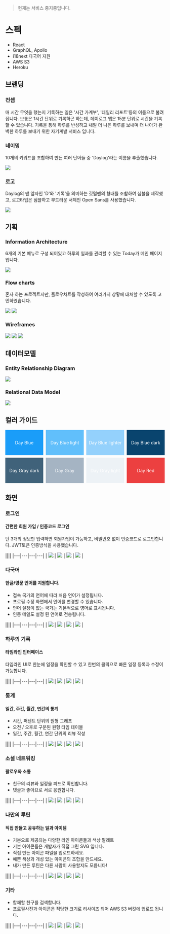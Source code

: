 > 현재는 서비스 중지중입니다.

# 스펙

- React
- GraphQL, Apollo
- i18next 다국어 지원
- AWS S3
- Heroku

## 브랜딩

### 컨셉

매 시간 무엇을 했는지 기록하는 일은 '시간 가계부', '데일리 리포트'등의 이름으로 불려집니다. 보통은 1시간 단위로 기록하곤 하는데, 데이로그 앱은 15분 단위로 시간을 기록할 수 있습니다. 
기록을 통해 하루를 반성하고 내일 더 나은 하루를 보내며 더 나아가 완벽한 하루를 보내기 위한 자기계발 서비스 입니다.

### 네이밍

10개의 키워드를 조합하여 만든 여러 단어들 중 'Daylog'라는 이름을 추출했습니다.

![](https://johnyworld2019.s3.ap-northeast-2.amazonaws.com/images/work/daylog/pc/branding-naming.jpg)

### 로고

Daylog의 맨 앞자인 'D'와 '기록'을 의미하는 깃털펜의 형태를 조합하여 심볼을 제작했고, 로고타입은 심플하고 부드러운 서체인 Open Sans를 사용했습니다.

![](https://johnyworld2019.s3.ap-northeast-2.amazonaws.com/images/work/daylog/pc/branding-logo.jpg)

## 기획

### Information Architecture

6개의 기본 메뉴로 구성 되어있고 하루의 일과를 관리할 수 있는 Today가 메인 페이지입니다.

![](https://johnyworld2019.s3.ap-northeast-2.amazonaws.com/images/work/daylog/pc/ui-menus.jpg)

### Flow charts

혼자 하는 프로젝트지만, 플로우차트를 작성하여 여러가지 상황에 대처할 수 있도록 고민하였습니다.

![](https://johnyworld2019.s3.ap-northeast-2.amazonaws.com/images/work/daylog/pc/flowchart-1.jpg)
![](https://johnyworld2019.s3.ap-northeast-2.amazonaws.com/images/work/daylog/pc/flowchart-2.jpg)

### Wireframes

![](https://johnyworld2019.s3.ap-northeast-2.amazonaws.com/images/work/daylog/pc/wireframe-today.jpg)
![](https://johnyworld2019.s3.ap-northeast-2.amazonaws.com/images/work/daylog/pc/wireframe-log.jpg)
![](https://johnyworld2019.s3.ap-northeast-2.amazonaws.com/images/work/daylog/pc/wireframe-feed_and_menu.jpg)

## 데이터모델

### Entity Relationship Diagram

![](https://johnyworld2019.s3.ap-northeast-2.amazonaws.com/images/work/daylog/pc/data-diagram.jpg)

### Relational Data Model

![](https://johnyworld2019.s3.ap-northeast-2.amazonaws.com/images/work/daylog/pc/data-rdm.jpg)

## 컬러 가이드

<div style="display: grid; grid-template-columns: repeat(4, 1fr); gap: 8px; justify-contents: space-between">
  <div style="width: 100%; height: 80px; background-color: #1a9df9; color: white; display: flex; justify-content: center; align-items: center;">Day Blue</div>
  <div style="width: 100%; height: 80px; background-color: #61bffb; color: white; display: flex; justify-content: center; align-items: center;">Day Blue light</div>
  <div style="width: 100%; height: 80px; background-color: #94d1fc; color: white; display: flex; justify-content: center; align-items: center;">Day Blue lighter</div>
  <div style="width: 100%; height: 80px; background-color: #09446e; color: white; display: flex; justify-content: center; align-items: center;">Day Blue dark</div>
  <div style="width: 100%; height: 80px; background-color: #40627a; color: white; display: flex; justify-content: center; align-items: center;">Day Gray dark</div>
  <div style="width: 100%; height: 80px; background-color: #a5b4c3; color: white; display: flex; justify-content: center; align-items: center;">Day Gray</div>
  <div style="width: 100%; height: 80px; background-color: #edf2f6; color: white; display: flex; justify-content: center; align-items: center;">Day Gray light</div>
  <div style="width: 100%; height: 80px; background-color: #ec4040; color: white; display: flex; justify-content: center; align-items: center;">Day Red</div>
</div>

## 화면

### 로그인 

#### 간편한 회원 가입 / 인증코드 로그인

단 3개의 정보만 입력하면 회원가입이 가능하고, 비밀번호 없이 인증코드로 로그인합니다. JWT토큰 인증방식을 사용했습니다.

||||
|---|---|---|---|
| ![](https://johnyworld2019.s3.ap-northeast-2.amazonaws.com/images/work/daylog/pc/login-1.jpg) | ![](https://johnyworld2019.s3.ap-northeast-2.amazonaws.com/images/work/daylog/pc/login-2.jpg) | ![](https://johnyworld2019.s3.ap-northeast-2.amazonaws.com/images/work/daylog/pc/login-4.jpg) | ![](https://johnyworld2019.s3.ap-northeast-2.amazonaws.com/images/work/daylog/pc/login-3.jpg) |

### 다국어

#### 한글/영문 언어를 지원합니다.

- 접속 국가의 언어에 따라 처음 언어가 설정됩니다.
- 프로필 수정 화면에서 언어를 변경할 수 있습니다.
- 언어 설정이 없는 국가는 기본적으로 영어로 표시됩니다.
- 인증 메일도 설정 된 언어로 전송됩니다.

||||
|---|---|---|---|
| ![](https://johnyworld2019.s3.ap-northeast-2.amazonaws.com/images/work/daylog/pc/login-1.jpg) | ![](https://johnyworld2019.s3.ap-northeast-2.amazonaws.com/images/work/daylog/pc/lang-1.jpg) | ![](https://johnyworld2019.s3.ap-northeast-2.amazonaws.com/images/work/daylog/pc/lang-2.jpg) | ![](https://johnyworld2019.s3.ap-northeast-2.amazonaws.com/images/work/daylog/pc/lang-3.jpg) |

### 하루의 기록

#### 타임라인 인터페이스

타임라인 UI로 한눈에 일정을 확인할 수 있고 한번의 클릭으로 빠른 일정 등록과 수정이 가능합니다.

||||
|---|---|---|---|
| ![](https://johnyworld2019.s3.ap-northeast-2.amazonaws.com/images/work/daylog/pc/today-1.jpg) | ![](https://johnyworld2019.s3.ap-northeast-2.amazonaws.com/images/work/daylog/pc/today-2.jpg) | ![](https://johnyworld2019.s3.ap-northeast-2.amazonaws.com/images/work/daylog/pc/today-4.jpg) | ![](https://johnyworld2019.s3.ap-northeast-2.amazonaws.com/images/work/daylog/pc/today-3.jpg) |

### 통계

#### 일간, 주간, 월간, 연간의 통계

- 시간, 퍼센트 단위의 원형 그래프
- 오전 / 오후로 구분된 원형 타임 테이블
- 일간, 주간, 월간, 연간 단위의 리뷰 작성

||||
|---|---|---|---|
| ![](https://johnyworld2019.s3.ap-northeast-2.amazonaws.com/images/work/daylog/pc/log-1.jpg) | ![](https://johnyworld2019.s3.ap-northeast-2.amazonaws.com/images/work/daylog/pc/log-2.jpg) | ![](https://johnyworld2019.s3.ap-northeast-2.amazonaws.com/images/work/daylog/pc/log-3.jpg) | ![](https://johnyworld2019.s3.ap-northeast-2.amazonaws.com/images/work/daylog/pc/log-4.jpg) |

### 소셜 네트워킹

#### 팔로우와 소통

- 친구의 리뷰와 일정을 피드로 확인합니다.
- 댓글과 좋아요로 서로 응원합니다.

||||
|---|---|---|---|
| ![](https://johnyworld2019.s3.ap-northeast-2.amazonaws.com/images/work/daylog/pc/feed-1.jpg) | ![](https://johnyworld2019.s3.ap-northeast-2.amazonaws.com/images/work/daylog/pc/feed-2.jpg) | ![](https://johnyworld2019.s3.ap-northeast-2.amazonaws.com/images/work/daylog/pc/feed-3.jpg) | ![](https://johnyworld2019.s3.ap-northeast-2.amazonaws.com/images/work/daylog/pc/feed-4.jpg) |

### 나만의 루틴

#### 직접 만들고 공유하는 일과 아이템

- 기본으로 제공되는 다양한 라인 아이콘들과 색상 팔레트
- 기본 아이콘들은 개발자가 직접 그린 SVG 입니다.
- 직접 만든 아이콘 파일을 업로드하세요.
- 예쁜 색상과 개성 있는 아이콘의 조합을 만드세요.
- 내가 만든 루틴은 다른 사람이 사용할지도 모릅니다!

||||
|---|---|---|---|
| ![](https://johnyworld2019.s3.ap-northeast-2.amazonaws.com/images/work/daylog/pc/edit-doing-1.jpg) | ![](https://johnyworld2019.s3.ap-northeast-2.amazonaws.com/images/work/daylog/pc/edit-doing-2.jpg) | ![](https://johnyworld2019.s3.ap-northeast-2.amazonaws.com/images/work/daylog/pc/edit-doing-3.jpg) | ![](https://johnyworld2019.s3.ap-northeast-2.amazonaws.com/images/work/daylog/pc/edit-doing-4.jpg) |

### 기타

- 함께할 친구를 검색합니다.
- 프로필사진과 아이콘은 적당한 크기로 리사이즈 되어 AWS S3 버킷에 업로드 됩니다.

||||
|---|---|---|---|
| ![](https://johnyworld2019.s3.ap-northeast-2.amazonaws.com/images/work/daylog/pc/etc-1.jpg) | ![](https://johnyworld2019.s3.ap-northeast-2.amazonaws.com/images/work/daylog/pc/etc-2.jpg) | ![](https://johnyworld2019.s3.ap-northeast-2.amazonaws.com/images/work/daylog/pc/etc-3.jpg) | ![](https://johnyworld2019.s3.ap-northeast-2.amazonaws.com/images/work/daylog/pc/etc-4.jpg) |

